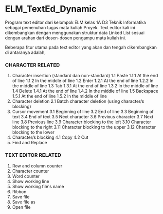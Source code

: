 # ELM_TextEd_Dynamic
Program text editor dari kelompok ELM kelas 1A D3 Teknik Informatika sebagai pemenuhan tugas mata kuliah Proyek. Text editor kali ini dikembangkan dengan menggunakan struktur data Linked List sesuai dengan arahan dari dosen-dosen pengampu mata kuliah ini.

Beberapa fitur utama pada text editor yang akan dan tengah dikembangkan di antaranya adalah,
### CHARACTER RELATED
1. Character insertion (standard dan non-standard)
    1.1 Paste
        1.1.1 At the end of line
        1.1.2 In the middle of line
    1.2 Enter
        1.2.1 At the end of line
        1.2.2 In the middle of line
    1.3 Tab
        1.3.1 At the end of line
        1.3.2 In the middle of line
    1.4 Delete
        1.4.1 At the end of line
        1.4.2 In the middle of line
    1.5 Backspace
        1.5.1 At the end of line
        1.5.2 In the middle of line
2. Character deletion
    2.1 Batch character deletion (using character/s blocking)
3. Cursor movement
    3.1 Beginning of line
    3.2 End of line
    3.3 Beginning of text
    3.4 End of text
    3.5 Next character
    3.6 Previous character
    3.7 Next line
    3.8 Previous line
    3.9 Character blocking to the left
    3.10 Character blocking to the right
    3.11 Character blocking to the upper
    3.12 Character blocking to the lower
4. Character/s blocking
    4.1 Copy
    4.2 Cut
5. Find and Replace

### TEXT EDITOR RELATED
1. Row and column counter
2. Character counter
3. Word counter
4. Show working line
5. Show working file's name
6. Ribbon
7. Save file
8. Save file as
9. Open file
